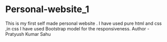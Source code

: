 # Personal-website_1
This is my first self made personal website .
I have used pure html and css ,in css I have used Bootstrap model for the responsiveness.
Author -Pratyush Kumar Sahu